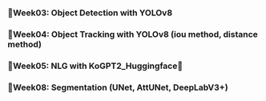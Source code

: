 ### 📌Week03: Object Detection with YOLOv8

### 📌Week04: Object Tracking with YOLOv8 (iou method, distance method)

### 📌Week05: NLG with KoGPT2_Huggingface🤗

### 📌Week08: Segmentation (UNet, AttUNet, DeepLabV3+)
